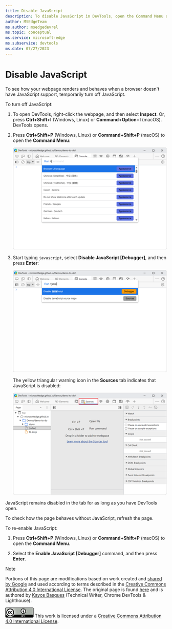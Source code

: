 ```yaml
---
title: Disable JavaScript
description: To disable JavaScript in DevTools, open the Command Menu and run the "Disable JavaScript" command.
author: MSEdgeTeam
ms.author: msedgedevrel
ms.topic: conceptual
ms.service: microsoft-edge
ms.subservice: devtools
ms.date: 07/27/2023
---
```

<!-- Copyright Kayce Basques

   Licensed under the Apache License, Version 2.0 (the "License");
   you may not use this file except in compliance with the License.
   You may obtain a copy of the License at

       https://www.apache.org/licenses/LICENSE-2.0

   Unless required by applicable law or agreed to in writing, software
   distributed under the License is distributed on an "AS IS" BASIS,
   WITHOUT WARRANTIES OR CONDITIONS OF ANY KIND, either express or implied.
   See the License for the specific language governing permissions and
   limitations under the License.  -->
# Disable JavaScript

To see how your webpage renders and behaves when a browser doesn't have JavaScript support, temporarily turn off JavaScript.

To turn off JavaScript:

1. To open DevTools, right-click the webpage, and then select **Inspect**.  Or, press **Ctrl+Shift+I** (Windows, Linux) or **Command+Option+I** (macOS).  DevTools opens.

1. Press **Ctrl+Shift+P** (Windows, Linux) or **Command+Shift+P** (macOS) to open the **Command Menu**:

   ![The Command Menu](./disable-images/command.png)

1. Start typing `javascript`, select **Disable JavaScript [Debugger]**, and then press **Enter**:

   ![Select 'Disable JavaScript' in the Command Menu](./disable-images/command-javascript.png)

   The yellow triangular warning icon in the **Sources** tab indicates that JavaScript is disabled:

   ![The warning icon next to Sources](./disable-images/javascript-disabled-warning.png)

JavaScript remains disabled in the tab for as long as you have DevTools open.

To check how the page behaves without JavaScript, refresh the page.

To re-enable JavaScript:

1. Press **Ctrl+Shift+P** (Windows, Linux) or **Command+Shift+P** (macOS) to open the **Command Menu**.

1. Select the **Enable JavaScript [Debugger]** command, and then press **Enter**.


<!-- ====================================================================== -->
> [!NOTE]
> Portions of this page are modifications based on work created and [shared by Google](https://developers.google.com/terms/site-policies) and used according to terms described in the [Creative Commons Attribution 4.0 International License](https://creativecommons.org/licenses/by/4.0).
> The original page is found [here](https://developer.chrome.com/docs/devtools/javascript/disable/) and is authored by [Kayce Basques](https://developers.google.com/web/resources/contributors#kayce-basques) (Technical Writer, Chrome DevTools \& Lighthouse).

[![Creative Commons License](../../media/cc-logo/88x31.png)](https://creativecommons.org/licenses/by/4.0)
This work is licensed under a [Creative Commons Attribution 4.0 International License](https://creativecommons.org/licenses/by/4.0).
